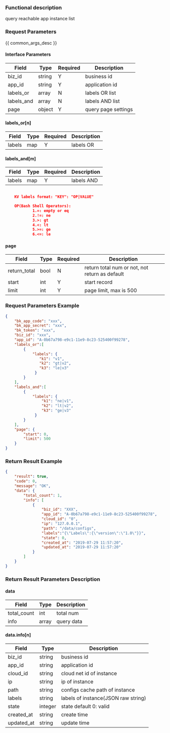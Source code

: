 ### Functional description

query reachable app instance list

### Request Parameters

{{ common_args_desc }}

#### Interface Parameters

| Field       | Type      | Required | Description |
|-------------|-----------|----------|-------------|
| biz_id      |  string   | Y        | business id   |
| app_id      |  string   | Y        | application id |
| labels_or   |  array    | N        | labels OR list  |
| labels_and  |  array    | N        | labels AND list  |
| page        |  object   | Y        | query page settings |

#### labels_or[n]

| Field  | Type    | Required | Description |
|--------|---------|----------|-------------|
| labels |  map    | Y        | labels OR   |

#### labels_and[m]

| Field  | Type    | Required | Description |
|--------|---------|----------|-------------|
| labels |  map    | Y        | labels AND  |

```json

	KV labels format: "KEY": "OP|VALUE"

	OP(Bash Shell Operators):
			1.=: empty or eq
			2.!=: ne
			3.>: gt
			4.<: lt
			5.>=: ge
			6.<=: le
```

#### page

| Field        | Type   | Required | Description |
|--------------|--------|----------|-------------|
| return_total |  bool  | N        | return total num or not, not return as default |
| start        |  int   | Y        | start record |
| limit        |  int   | Y        | page limit, max is 500 |

### Request Parameters Example

```json
{
    "bk_app_code": "xxx",
    "bk_app_secret": "xxx",
    "bk_token": "xxx",
    "biz_id": "xxx",
    "app_id": "A-0b67a798-e9c1-11e9-8c23-525400f99278",
    "labels_or":[
        {
            "labels": {
               "k1": "v1",
               "k2": "gt|v2",
               "k3": "le|v3"
             }
        }
    ],
    "labels_and":[
        {
            "labels": {
                "k1": "ne|v1",
                "k2": "lt|v2",
                "k3": "ge|v3"
             }
        }
    ],
    "page": {
        "start": 0,
        "limit": 500
    }
}
```

### Return Result Example

```json
{
    "result": true,
    "code": 0,
    "message": "OK",
    "data": {
        "total_count": 1,
        "info": [
            {
                "biz_id": "XXX",
                "app_id": "A-0b67a798-e9c1-11e9-8c23-525400f99278",
                "cloud_id": "0",
                "ip": "127.0.0.1",
                "path": "/data/configs",
                "labels":"{\"Labels\":{\"version\":\"1.0\"}}",
                "state": 0,
                "created_at": "2019-07-29 11:57:20",
                "updated_at": "2019-07-29 11:57:20"
            }
        ]
    }
}
```

### Return Result Parameters Description

#### data

| Field       | Type      | Description |
|-------------|-----------|-------------|
| total_count | int       | total num |
| info        | array     | query data |

#### data.info[n]

| Field          | Type      | Description |
|----------------|-----------|-------------|
| biz_id         |  string   | business id  |
| app_id         |  string   | application id  |
| cloud_id       |  string   | cloud net id of instance |
| ip             |  string   | ip of instance |
| path           |  string   | configs cache path of instance |
| labels         |  string   | labels of instance(JSON raw string) |
| state          |  integer  | state default 0: valid |
| created_at     |  string   | create time |
| updated_at     |  string   | update time |
